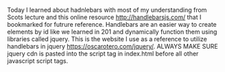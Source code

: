 Today I learned about hadnlebars with most of my understanding from Scots lecture and this online resource http://handlebarsjs.com/ that I bookmarked for futrure reference. Handlebars are an easier way to create elements by id like we learned in 201 and dynamically function them using libraries called jquery. This is the website I use as a reference to utilize handlebars in jquery https://oscarotero.com/jquery/. ALWAYS MAKE SURE jquery cdn is pasted into the script tag in index.html before all other javascript script tags.

